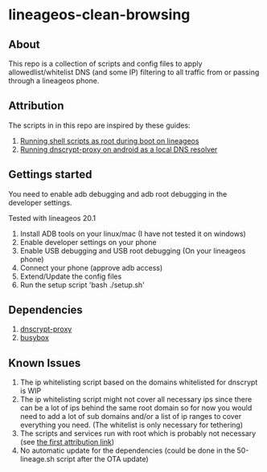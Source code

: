 # lineageos-clean-browsing

## About
This repo is a collection of scripts and config files to apply allowedlist/whitelist DNS (and some IP) filtering
to all traffic from or passing through a lineageos phone. 

## Attribution
The scripts in in this repo are inspired by these guides:

1. [Running shell scripts as root during boot on lineageos](https://ch1p.io/lineageos-run-shell-script-at-boot-as-root/)
2. [Running dnscrypt-proxy on android as a local DNS resolver](https://android.stackexchange.com/questions/207484/how-to-run-dnscrypt-as-a-background-service-on-android)


## Gettings started
You need to enable adb debugging and adb root debugging in the developer settings.


Tested with lineageos 20.1

1. Install ADB tools on your linux/mac (I have not tested it on windows)
2. Enable developer settings on your phone
3. Enable USB debugging and USB root debugging (On your lineageos phone)
6. Connect your phone (approve adb access)
7. Extend/Update the config files
8. Run the setup script 'bash ./setup.sh'

## Dependencies
1. [dnscrypt-proxy](https://github.com/DNSCrypt/dnscrypt-proxy)
2. [busybox](https://github.com/Magisk-Modules-Repo/busybox-ndk)

## Known Issues
1. The ip whitelisting script based on the domains whitelisted for dnscrypt is WIP
2. The ip whitelisting script might not cover all necessary ips since there can be a lot of ips behind the same root domain
   so for now you would need to add a lot of sub domains and/or a list of ip ranges to cover everything you need.
   (The whitelist is only necessary for tethering)
3. The scripts and services run with root which is probably not necessary (see [the first attribution link](#attribution))
4. No automatic update for the dependencies (could be done in the 50-lineage.sh script after the OTA update)

